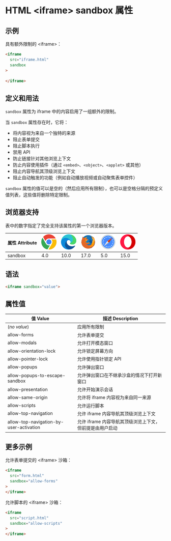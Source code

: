 HTML \<iframe> sandbox 属性
===

## 示例

具有额外限制的 \<iframe>：

```html idoc:preview:iframe
<iframe
  src="iframe.html"
  sandbox
>

</iframe>
```

## 定义和用法

`sandbox` 属性为 iframe 中的内容启用了一组额外的限制。

当 `sandbox` 属性存在时，它将：

* 将内容视为来自一个独特的来源
* 阻止表单提交
* 阻止脚本执行
* 禁用 API
* 防止链接针对其他浏览上下文
* 防止内容使用插件（通过 `<embed>`、`<object>`、`<applet>` 或其他）
* 阻止内容导航其顶级浏览上下文
* 阻止自动触发的功能（例如自动播放视频或自动聚焦表单控件）

`sandbox` 属性的值可以是空的（然后应用所有限制），也可以是空格分隔的预定义值列表，这些值将删除特定限制。

## 浏览器支持

表中的数字指定了完全支持该属性的第一个浏览器版本。

| 属性 Attribute | ![chrome][1] | ![edge][2] | ![firefox][3] | ![safari][4] | ![opera][5] |
| ------- | --- | --- | --- | --- | --- |
| sandbox   | 4.0 | 10.0 | 17.0 | 5.0 | 15.0 |
<!--rehype:style=width: 100%; display: inline-table;-->

## 语法

```html
<iframe sandbox="value">
```

## 属性值

| 值 Value | 描述 Description |
| ----- | ----- |
| (*no value*)                            | 应用所有限制 |
| allow-forms                             | 允许表单提交 |
| allow-modals                            | 允许打开模态窗口 |
| allow-orientation-lock                  | 允许锁定屏幕方向 |
| allow-pointer-lock                      | 允许使用指针锁定 API |
| allow-popups                            | 允许弹出窗口 |
| allow-popups-to-escape-sandbox          | 允许弹出窗口在不继承沙盒的情况下打开新窗口 |
| allow-presentation                      | 允许开始演示会话 |
| allow-same-origin                       | 允许将 iframe 内容视为来自同一来源 |
| allow-scripts                           | 允许运行脚本 |
| allow-top-navigation                    | 允许 iframe 内容导航其顶级浏览上下文 |
| allow-top-navigation-by-user-activation | 允许 iframe 内容导航其顶级浏览上下文，但前提是由用户启动 |
<!--rehype:style=width: 100%; display: inline-table;-->

## 更多示例

允许表单提交的 \<iframe> 沙箱：

```html idoc:preview:iframe
<iframe
  src="form.html"
  sandbox="allow-forms"
>
</iframe>
```

允许脚本的 \<iframe> 沙箱：

```html idoc:preview:iframe
<iframe
  src="script.html"
  sandbox="allow-scripts"
>
</iframe>
```

[1]: ../assets/chrome.svg
[2]: ../assets/edge.svg
[3]: ../assets/firefox.svg
[4]: ../assets/safari.svg
[5]: ../assets/opera.svg

